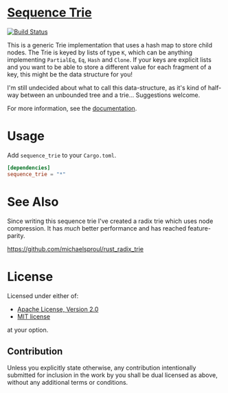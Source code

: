 [Sequence Trie][doc]
====

[![Build Status](https://travis-ci.org/michaelsproul/rust_sequence_trie.svg)](https://travis-ci.org/michaelsproul/rust_sequence_trie)

This is a generic Trie implementation that uses a hash map to store child nodes. The Trie is keyed by lists of type `K`, which can be anything implementing `PartialEq`, `Eq`, `Hash` and `Clone`. If your keys are explicit lists and you want to be able to store a different value for each fragment of a key, this might be the data structure for you!

I'm still undecided about what to call this data-structure, as it's kind of half-way between an unbounded tree and a trie... Suggestions welcome.

For more information, see the [documentation][doc].

[doc]: https://docs.rs/sequence_trie/

# Usage

Add `sequence_trie` to your `Cargo.toml`.

```toml
[dependencies]
sequence_trie = "*"
```

# See Also

Since writing this sequence trie I've created a radix trie which uses node compression. It has *much* better performance and has reached feature-parity.

https://github.com/michaelsproul/rust_radix_trie

# License

Licensed under either of:

 * [Apache License, Version 2.0](http://www.apache.org/licenses/LICENSE-2.0)
 * [MIT license](http://opensource.org/licenses/MIT)

at your option.

## Contribution

Unless you explicitly state otherwise, any contribution intentionally submitted
for inclusion in the work by you shall be dual licensed as above, without any
additional terms or conditions.
